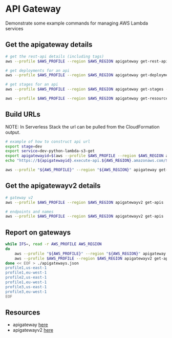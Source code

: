 # API Gateway

Demonstrate some example commands for managing AWS Lambda services

## Get the apigateway details

```sh
# get the rest-api details (including tags)
aws --profile $AWS_PROFILE --region $AWS_REGION apigateway get-rest-apis

# get deployments for an api
aws --profile $AWS_PROFILE --region $AWS_REGION apigateway get-deployments --rest-api-id nfqm9s0qf6

# get stages for an api
aws --profile $AWS_PROFILE --region $AWS_REGION apigateway get-stages --rest-api-id nfqm9s0qf6

aws --profile $AWS_PROFILE --region $AWS_REGION apigateway get-resources --rest-api-id nfqm9s0qf6
```

## Build URLs

NOTE: In Serverless Stack the url can be pulled from the CloudFormation output.  

```sh
# example of how to construct api url 
export stage=dev
export service=dev-python-lambda-s3-get
export apigatewayid=$(aws --profile $AWS_PROFILE --region $AWS_REGION apigateway get-rest-apis | jq -r ".items[] | select(.name == \"$service\").id")
echo "https://${apigatewayid}.execute-api.${AWS_REGION}.amazonaws.com/${stage}"

aws --profile "${AWS_PROFILE}" --region "${AWS_REGION}" apigateway get-rest-apis | jq -r -c '.items[] | ["https://\(.id).execute-api.'${AWS_REGION}'.amazonaws.com/\(.tags.STAGE)", .name]'
```

## Get the apigatewayv2 details

```sh
# gateway v2
aws --profile $AWS_PROFILE --region $AWS_REGION apigatewayv2 get-apis 

# endpoints and names
aws --profile $AWS_PROFILE --region $AWS_REGION apigatewayv2 get-apis | jq -r -c '.Items[] | [.ApiEndpoint, .Name]'
```

## Report on gateways

```sh
while IFS=, read -r AWS_PROFILE AWS_REGION
do
    aws --profile "${AWS_PROFILE}" --region "${AWS_REGION}" apigateway get-rest-apis | jq --arg profile ${AWS_PROFILE} --arg region "${AWS_REGION}" -r -c '.items[] | ["v1", $profile, $region, "https://\(.id).execute-api.'${AWS_REGION}'.amazonaws.com/\(.tags.STAGE)", .name]'
    aws --profile $AWS_PROFILE --region $AWS_REGION apigatewayv2 get-apis | jq --arg profile ${AWS_PROFILE} --arg region "${AWS_REGION}" -r -c '.Items[] | ["v2", $profile, $region, .ApiEndpoint, .Name]'
done << EOF > ./apigateways.json
profile1,us-east-1
profile1,eu-west-1
profile2,us-east-1
profile1,eu-west-1
profile3,us-east-1
profile3,eu-west-1
EOF
```

## Resources

* apigateway [here](https://awscli.amazonaws.com/v2/documentation/api/latest/reference/apigateway/index.html)
* apigatewayv2 [here](https://awscli.amazonaws.com/v2/documentation/api/latest/reference/apigatewayv2/index.html)
